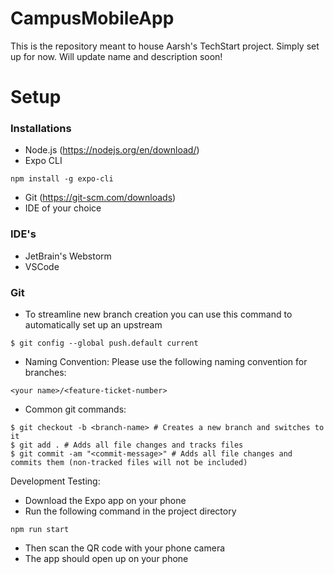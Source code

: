 # CampusMobileApp
This is the repository meant to house Aarsh's TechStart project. Simply set up for now. Will update name and description soon!


# Setup

### Installations
- Node.js (https://nodejs.org/en/download/)
- Expo CLI
```
npm install -g expo-cli
```
- Git (https://git-scm.com/downloads)
- IDE of your choice

### IDE's

- JetBrain's Webstorm
- VSCode

### Git

- To streamline new branch creation you can use this command to automatically set up an upstream
```
$ git config --global push.default current
```

- Naming Convention:
Please use the following naming convention for branches:
```
<your name>/<feature-ticket-number>
```

- Common git commands:
```
$ git checkout -b <branch-name> # Creates a new branch and switches to it
$ git add . # Adds all file changes and tracks files
$ git commit -am "<commit-message>" # Adds all file changes and commits them (non-tracked files will not be included)
```


Development Testing:

- Download the Expo app on your phone
- Run the following command in the project directory
```
npm run start
```
- Then scan the QR code with your phone camera
- The app should open up on your phone

